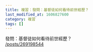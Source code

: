 ```yaml
---
title: 複習：發問：基督徒如何看待前世經歷？
last_modified_at: 1606827600
category: 複習
tags: []
---
```


<p>發問：基督徒如何看待前世經歷？<br/>
<a href="/posts/269198544" target="_blank">/posts/269198544</a></p>
<p> </p>
